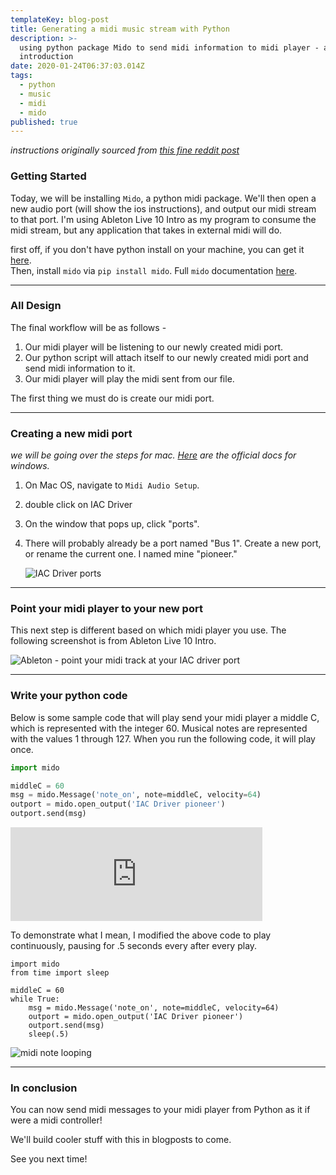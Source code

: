 ```yaml
---
templateKey: blog-post
title: Generating a midi music stream with Python
description: >-
  using python package Mido to send midi information to midi player - an
  introduction
date: 2020-01-24T06:37:03.014Z
tags:
  - python
  - music
  - midi
  - mido
published: true
---
```

*instructions originally sourced from [this fine reddit post](https://www.reddit.com/r/ableton/comments/5tuihk/any_good_resources_on_python_to_ableton/)*

### Getting Started

Today, we will be installing `Mido`, a python midi package. We'll then open a new audio port (will show the ios instructions), and output our midi stream to that port. I'm using Ableton Live 10 Intro as my program to consume the midi stream, but any application that takes in external midi will do.

first off, if you don't have python install on your machine, you can get it [here](https://www.python.org/downloads/).\
Then, install `mido` via `pip install mido`. Full `mido` documentation [here](https://mido.readthedocs.io/en/latest/index.html).

- - -

### All Design

The final workflow will be as follows - 

1. Our midi player will be listening to our newly created midi port. 
2. Our python script will attach itself to our newly created midi port and send midi information to it. 
3. Our midi player will play the midi sent from our file. 

The first thing we must do is create our midi port. 

- - -

### Creating a new midi port

*we will be going over the steps for mac. [Here](https://docs.microsoft.com/en-us/windows-hardware/drivers/audio/midi-port-driver) are the official docs for windows.*

1. On Mac OS, navigate to `Midi Audio Setup`. 
2. double click on IAC Driver
3. On the window that pops up, click "ports". 
4. There will probably already be a port named "Bus 1". Create a new port, or rename the current one. I named mine "pioneer."

   ![IAC Driver ports](/uploads/1pythonmidi_iacdriverports.png "IAC Driver ports")

- - -

### Point your midi player to your new port

This next step is different based on which midi player you use. The following screenshot is from Ableton Live 10 Intro.    

![Ableton - point your midi track at your IAC driver port](/uploads/1pythonmidi_abletonmidiport.png "Ableton - point your midi track at your IAC driver port")



- - -

### Write your python code

Below is some sample code that will play send your midi player a middle C, which is represented with the integer 60. Musical notes are represented with the values 1 through 127. When you run the following code, it will play once. 

```python
import mido

middleC = 60
msg = mido.Message('note_on', note=middleC, velocity=64)
outport = mido.open_output('IAC Driver pioneer')
outport.send(msg)
```

<iframe width="80%" height="`00" src="https://clyp.it/wpdhjpc4/widget" frameborder="0"></iframe>

To demonstrate what I mean, I modified the above code to play continuously, pausing for .5 seconds every after every play. 

```
import mido
from time import sleep

middleC = 60
while True:
    msg = mido.Message('note_on', note=middleC, velocity=64)
    outport = mido.open_output('IAC Driver pioneer')
    outport.send(msg)
    sleep(.5)
```



![midi note looping](/uploads/1pythonmidi_repeatingnote.gif "midi note looping")



- - -

### In conclusion

You can now send midi messages to your midi player from Python as it if were a midi controller! 

We'll build cooler stuff with this in blogposts to come. 

See you next time!